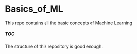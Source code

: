 # Basics_of_ML
This repo contains all the basic concepts of Machine Learning
##### TOC<br>
The structure of this repository is good enough.
